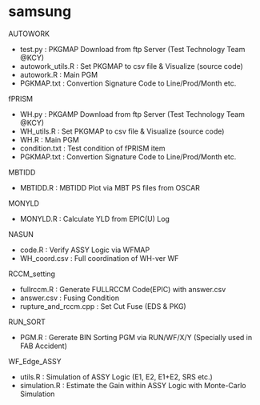 # samsung

AUTOWORK
  - test.py : PKGMAP Download from ftp Server (Test Technology Team @KCY)
  - autowork_utils.R : Set PKGMAP to csv file & Visualize (source code)
  - autowork.R : Main PGM
  - PGKMAP.txt : Convertion Signature Code to Line/Prod/Month etc.

fPRISM
  - WH.py : PKGAMP Download from ftp Server (Test Technology Team @KCY)
  - WH_utils.R : Set PKGMAP to csv file & Visualize (source code)
  - WH.R : Main PGM
  - condition.txt : Test condition of fPRISM item
  - PGKMAP.txt : Convertion Signature Code to Line/Prod/Month etc.


MBTIDD
  - MBTIDD.R : MBTIDD Plot via MBT PS files from OSCAR

MONYLD
  - MONYLD.R : Calculate YLD from EPIC(U) Log
 
 NASUN
  - code.R : Verify ASSY Logic via WFMAP
  - WH_coord.csv : Full coordination of WH-ver WF

RCCM_setting 
  - fullrccm.R : Generate FULLRCCM Code(EPIC) with answer.csv
  - answer.csv : Fusing Condition
  - rupture_and_rccm.cpp : Set Cut Fuse (EDS & PKG)

RUN_SORT
  - PGM.R : Gererate BIN Sorting PGM via RUN/WF/X/Y (Specially used in FAB Accident)

WF_Edge_ASSY
  - utils.R : Simulation of ASSY Logic (E1, E2, E1+E2, SRS etc.)
  - simulation.R : Estimate the Gain within ASSY Logic with Monte-Carlo Simulation
